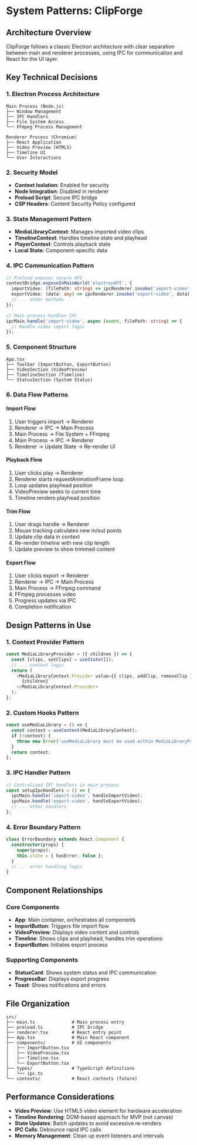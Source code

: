# System Patterns: ClipForge

## Architecture Overview
ClipForge follows a classic Electron architecture with clear separation between main and renderer processes, using IPC for communication and React for the UI layer.

## Key Technical Decisions

### 1. Electron Process Architecture
```
Main Process (Node.js)
├── Window Management
├── IPC Handlers
├── File System Access
└── FFmpeg Process Management

Renderer Process (Chromium)
├── React Application
├── Video Preview (HTML5)
├── Timeline UI
└── User Interactions
```

### 2. Security Model
- **Context Isolation**: Enabled for security
- **Node Integration**: Disabled in renderer
- **Preload Script**: Secure IPC bridge
- **CSP Headers**: Content Security Policy configured

### 3. State Management Pattern
- **MediaLibraryContext**: Manages imported video clips
- **TimelineContext**: Handles timeline state and playhead
- **PlayerContext**: Controls playback state
- **Local State**: Component-specific data

### 4. IPC Communication Pattern
```typescript
// Preload exposes secure API
contextBridge.exposeInMainWorld('electronAPI', {
  importVideo: (filePath: string) => ipcRenderer.invoke('import-video', filePath),
  exportVideo: (data: any) => ipcRenderer.invoke('export-video', data),
  // ... other methods
});

// Main process handles IPC
ipcMain.handle('import-video', async (event, filePath: string) => {
  // Handle video import logic
});
```

### 5. Component Structure
```
App.tsx
├── Toolbar (ImportButton, ExportButton)
├── VideoSection (VideoPreview)
├── TimelineSection (Timeline)
└── StatusSection (System Status)
```

### 6. Data Flow Patterns

#### Import Flow
1. User triggers import → Renderer
2. Renderer → IPC → Main Process
3. Main Process → File System + FFmpeg
4. Main Process → IPC → Renderer
5. Renderer → Update State → Re-render UI

#### Playback Flow
1. User clicks play → Renderer
2. Renderer starts requestAnimationFrame loop
3. Loop updates playhead position
4. VideoPreview seeks to current time
5. Timeline renders playhead position

#### Trim Flow
1. User drags handle → Renderer
2. Mouse tracking calculates new in/out points
3. Update clip data in context
4. Re-render timeline with new clip length
5. Update preview to show trimmed content

#### Export Flow
1. User clicks export → Renderer
2. Renderer → IPC → Main Process
3. Main Process → FFmpeg command
4. FFmpeg processes video
5. Progress updates via IPC
6. Completion notification

## Design Patterns in Use

### 1. Context Provider Pattern
```typescript
const MediaLibraryProvider = ({ children }) => {
  const [clips, setClips] = useState([]);
  // ... context logic
  return (
    <MediaLibraryContext.Provider value={{ clips, addClip, removeClip }}>
      {children}
    </MediaLibraryContext.Provider>
  );
};
```

### 2. Custom Hooks Pattern
```typescript
const useMediaLibrary = () => {
  const context = useContext(MediaLibraryContext);
  if (!context) {
    throw new Error('useMediaLibrary must be used within MediaLibraryProvider');
  }
  return context;
};
```

### 3. IPC Handler Pattern
```typescript
// Centralized IPC handlers in main process
const setupIpcHandlers = () => {
  ipcMain.handle('import-video', handleImportVideo);
  ipcMain.handle('export-video', handleExportVideo);
  // ... other handlers
};
```

### 4. Error Boundary Pattern
```typescript
class ErrorBoundary extends React.Component {
  constructor(props) {
    super(props);
    this.state = { hasError: false };
  }
  // ... error handling logic
}
```

## Component Relationships

### Core Components
- **App**: Main container, orchestrates all components
- **ImportButton**: Triggers file import flow
- **VideoPreview**: Displays video content and controls
- **Timeline**: Shows clips and playhead, handles trim operations
- **ExportButton**: Initiates export process

### Supporting Components
- **StatusCard**: Shows system status and IPC communication
- **ProgressBar**: Displays export progress
- **Toast**: Shows notifications and errors

## File Organization
```
src/
├── main.ts              # Main process entry
├── preload.ts           # IPC bridge
├── renderer.tsx         # React entry point
├── App.tsx              # Main React component
├── components/          # UI components
│   ├── ImportButton.tsx
│   ├── VideoPreview.tsx
│   ├── Timeline.tsx
│   └── ExportButton.tsx
├── types/               # TypeScript definitions
│   └── ipc.ts
└── contexts/            # React contexts (future)
```

## Performance Considerations
- **Video Preview**: Use HTML5 video element for hardware acceleration
- **Timeline Rendering**: DOM-based approach for MVP (not canvas)
- **State Updates**: Batch updates to avoid excessive re-renders
- **IPC Calls**: Debounce rapid IPC calls
- **Memory Management**: Clean up event listeners and intervals
